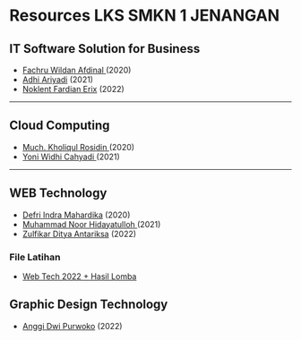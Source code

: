 # Resources LKS SMKN 1 JENANGAN

## IT Software Solution for Business

- <a href="https://github.com/fachruwildan"> Fachru Wildan Afdinal </a> (2020)
- <a href="https://github.com/adhiariyadi"> Adhi Ariyadi</a> (2021)
- [Noklent Fardian Erix](https://github.com/Noklent) (2022)

---

## Cloud Computing

- <a href="https://github.com/kholiqulrasydin"> Much. Kholiqul Rosidin </a> (2020)
- <a href="https://github.com/NichiNect"> Yoni Widhi Cahyadi </a> (2021)

---

## WEB Technology

- <a href="https://github.com/defrindr"> Defri Indra Mahardika</a> (2020)
- <a href="https://github.com/DarkLocuts"> Muhammad Noor Hidayatulloh </a> (2021)
- [Zulfikar Ditya Antariksa](https://github.com/zulfikar-dityaa) (2022)

### File Latihan
- [Web Tech 2022 + Hasil Lomba](https://drive.google.com/drive/folders/12A7e1wtSa_dOl7XDJbi3TIh14NCQ7_-6?usp=sharing)

## Graphic Design Technology

- [Anggi Dwi Purwoko](https://www.instagram.com/tuxedo_designer/) (2022)
